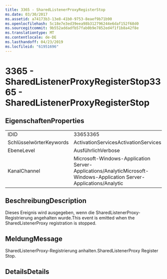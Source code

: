 ```yaml
---
title: 3365 - SharedListenerProxyRegisterStop
ms.date: 03/30/2017
ms.assetid: a74173b3-13e8-41b0-9753-8eaef9b71b90
ms.openlocfilehash: 5c18e7e3ed39eea98b312796244e6daf152f68d0
ms.sourcegitcommit: 9b552addadfb57fab0b9e7852ed4f1f1b8a42f8e
ms.translationtype: MT
ms.contentlocale: de-DE
ms.lasthandoff: 04/23/2019
ms.locfileid: "61951696"
---
```

# <a name="3365---sharedlistenerproxyregisterstop"></a><span data-ttu-id="39754-102">3365 - SharedListenerProxyRegisterStop</span><span class="sxs-lookup"><span data-stu-id="39754-102">3365 - SharedListenerProxyRegisterStop</span></span>
## <a name="properties"></a><span data-ttu-id="39754-103">Eigenschaften</span><span class="sxs-lookup"><span data-stu-id="39754-103">Properties</span></span>  
  
|||  
|-|-|  
|<span data-ttu-id="39754-104">ID</span><span class="sxs-lookup"><span data-stu-id="39754-104">ID</span></span>|<span data-ttu-id="39754-105">3365</span><span class="sxs-lookup"><span data-stu-id="39754-105">3365</span></span>|  
|<span data-ttu-id="39754-106">Schlüsselwörter</span><span class="sxs-lookup"><span data-stu-id="39754-106">Keywords</span></span>|<span data-ttu-id="39754-107">ActivationServices</span><span class="sxs-lookup"><span data-stu-id="39754-107">ActivationServices</span></span>|  
|<span data-ttu-id="39754-108">Ebene</span><span class="sxs-lookup"><span data-stu-id="39754-108">Level</span></span>|<span data-ttu-id="39754-109">Ausführlich</span><span class="sxs-lookup"><span data-stu-id="39754-109">Verbose</span></span>|  
|<span data-ttu-id="39754-110">Kanal</span><span class="sxs-lookup"><span data-stu-id="39754-110">Channel</span></span>|<span data-ttu-id="39754-111">Microsoft-Windows-Application Server-Applications/Analytic</span><span class="sxs-lookup"><span data-stu-id="39754-111">Microsoft-Windows-Application Server-Applications/Analytic</span></span>|  
  
## <a name="description"></a><span data-ttu-id="39754-112">Beschreibung</span><span class="sxs-lookup"><span data-stu-id="39754-112">Description</span></span>  
 <span data-ttu-id="39754-113">Dieses Ereignis wird ausgegeben, wenn die SharedListenerProxy-Registrierung angehalten wurde.</span><span class="sxs-lookup"><span data-stu-id="39754-113">This event is emitted when the SharedListenerProxy registration is stopped.</span></span>  
  
## <a name="message"></a><span data-ttu-id="39754-114">Meldung</span><span class="sxs-lookup"><span data-stu-id="39754-114">Message</span></span>  
 <span data-ttu-id="39754-115">SharedListenerProxy-Registrierung anhalten.</span><span class="sxs-lookup"><span data-stu-id="39754-115">SharedListenerProxy Register Stop.</span></span>  
  
## <a name="details"></a><span data-ttu-id="39754-116">Details</span><span class="sxs-lookup"><span data-stu-id="39754-116">Details</span></span>
